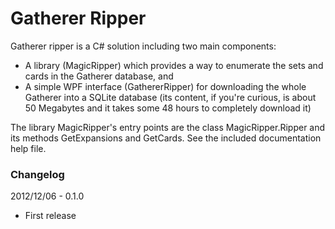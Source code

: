 Gatherer Ripper
===============

Gatherer ripper is a C# solution including two main components:

  - A library (MagicRipper) which provides a way to enumerate the sets and cards in the Gatherer database, and
  - A simple WPF interface (GathererRipper) for downloading the whole Gatherer into a SQLite database (its content, if you're curious, is about 50 Megabytes and it takes some 48 hours to completely download it)
  
The library MagicRipper's entry points are the class MagicRipper.Ripper and its methods GetExpansions and GetCards. See the included documentation help file.

### Changelog ###

2012/12/06 - 0.1.0

* First release